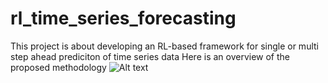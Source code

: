 # rl_time_series_forecasting

This project is about developing an RL-based framework for single or multi step ahead prediciton of time series data
Here is an overview of the proposed methodology
![Alt text](overview.jpg?raw=true "Methodology")
